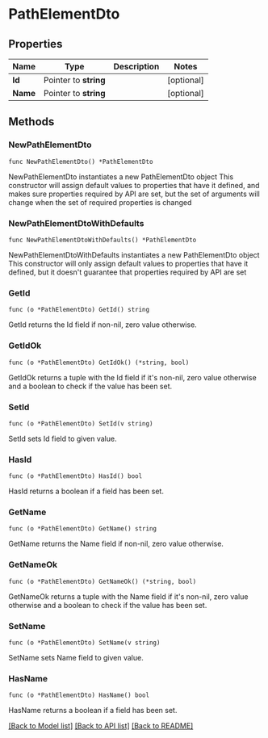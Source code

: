 # PathElementDto

## Properties

Name | Type | Description | Notes
------------ | ------------- | ------------- | -------------
**Id** | Pointer to **string** |  | [optional] 
**Name** | Pointer to **string** |  | [optional] 

## Methods

### NewPathElementDto

`func NewPathElementDto() *PathElementDto`

NewPathElementDto instantiates a new PathElementDto object
This constructor will assign default values to properties that have it defined,
and makes sure properties required by API are set, but the set of arguments
will change when the set of required properties is changed

### NewPathElementDtoWithDefaults

`func NewPathElementDtoWithDefaults() *PathElementDto`

NewPathElementDtoWithDefaults instantiates a new PathElementDto object
This constructor will only assign default values to properties that have it defined,
but it doesn't guarantee that properties required by API are set

### GetId

`func (o *PathElementDto) GetId() string`

GetId returns the Id field if non-nil, zero value otherwise.

### GetIdOk

`func (o *PathElementDto) GetIdOk() (*string, bool)`

GetIdOk returns a tuple with the Id field if it's non-nil, zero value otherwise
and a boolean to check if the value has been set.

### SetId

`func (o *PathElementDto) SetId(v string)`

SetId sets Id field to given value.

### HasId

`func (o *PathElementDto) HasId() bool`

HasId returns a boolean if a field has been set.

### GetName

`func (o *PathElementDto) GetName() string`

GetName returns the Name field if non-nil, zero value otherwise.

### GetNameOk

`func (o *PathElementDto) GetNameOk() (*string, bool)`

GetNameOk returns a tuple with the Name field if it's non-nil, zero value otherwise
and a boolean to check if the value has been set.

### SetName

`func (o *PathElementDto) SetName(v string)`

SetName sets Name field to given value.

### HasName

`func (o *PathElementDto) HasName() bool`

HasName returns a boolean if a field has been set.


[[Back to Model list]](../README.md#documentation-for-models) [[Back to API list]](../README.md#documentation-for-api-endpoints) [[Back to README]](../README.md)


